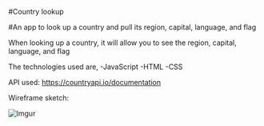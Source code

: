 #Country lookup

#An app to look up a country and pull its region, capital, language, and flag

When looking up a country, it will allow you to see the region, capital, language, and flag

The technologies used are,
-JavaScript
-HTML
-CSS

API used: https://countryapi.io/documentation

Wireframe sketch:

![Imgur](https://i.imgur.com/nIDDDZZ.jpg)